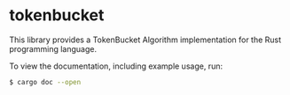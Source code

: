 # tokenbucket

This library provides a TokenBucket Algorithm implementation for the Rust programming language.

To view the documentation, including example usage, run:

```sh
$ cargo doc --open
```